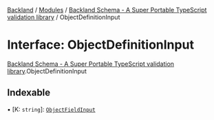 [Backland](../README.md) / [Modules](../modules.md) / [Backland Schema - A Super Portable TypeScript validation library](../modules/Backland_Schema___A_Super_Portable_TypeScript_validation_library.md) / ObjectDefinitionInput

# Interface: ObjectDefinitionInput

[Backland Schema - A Super Portable TypeScript validation library](../modules/Backland_Schema___A_Super_Portable_TypeScript_validation_library.md).ObjectDefinitionInput

## Indexable

▪ [K: `string`]: [`ObjectFieldInput`](../modules/Backland_Schema___A_Super_Portable_TypeScript_validation_library.md#objectfieldinput)
